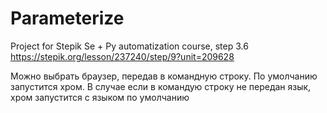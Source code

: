 # Parameterize
Project for Stepik Se + Py automatization course, step 3.6
https://stepik.org/lesson/237240/step/9?unit=209628

Можно выбрать браузер, передав в командную строку. По умолчанию запустится хром. В случае если в командую строку не передан язык, хром запустится с языком по умолчанию
